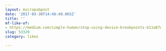 ```yaml
---
layout: micropubpost
date: '2017-03-30T14:48:49.065Z'
title: ''
mf-like-of:
- https://medium.com/simple-human/stop-using-device-breakpoints-b11a87e2625c
slug: 53329
category: likes

---
```

